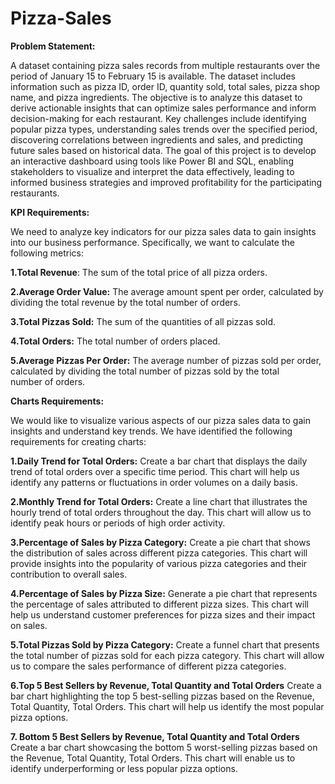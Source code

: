 # Pizza-Sales

**Problem Statement:**

A dataset containing pizza sales records from multiple restaurants over the period of January 15 to February 15 is available. The dataset includes information such as pizza ID, order ID, quantity sold, total sales, pizza shop name, and pizza ingredients. The objective is to analyze this dataset to derive actionable insights that can optimize sales performance and inform decision-making for each restaurant. Key challenges include identifying popular pizza types, understanding sales trends over the specified period, discovering correlations between ingredients and sales, and predicting future sales based on historical data. The goal of this project is to develop an interactive dashboard using tools like Power BI and SQL, enabling stakeholders to visualize and interpret the data effectively, leading to informed business strategies and improved profitability for the participating restaurants.


**KPI Requirements:**

We need to analyze key indicators for our pizza sales data to gain insights into our business performance. Specifically, we want to calculate the following metrics:

**1.Total Revenue**: The sum of the total price of all pizza orders.

**2.Average Order Value:** The average amount spent per order, calculated by dividing the total revenue by the total number of orders.

**3.Total Pizzas Sold:** The sum of the quantities of all pizzas sold.

**4.Total Orders:** The total number of orders placed.

**5.Average Pizzas Per Order:** The average number of pizzas sold per order, calculated by dividing the total number of pizzas sold by the total number of orders.



**Charts Requirements:**

We would like to visualize various aspects of our pizza sales data to gain insights and understand key trends. We have identified the following requirements for creating charts:

**1.Daily Trend for Total Orders:** Create a bar chart that displays the daily trend of total orders over a specific time period. This chart will help us identify any patterns or fluctuations in order volumes on a daily basis.

**2.Monthly Trend for Total Orders:** Create a line chart that illustrates the hourly trend of total orders throughout the day. This chart will allow us to identify peak hours or periods of high order activity.

**3.Percentage of Sales by Pizza Category:** Create a pie chart that shows the distribution of sales across different pizza categories. This chart will provide insights into the popularity of various pizza categories and their contribution to overall sales.

**4.Percentage of Sales by Pizza Size:** Generate a pie chart that represents the percentage of sales attributed to different pizza sizes. This chart will help us understand customer preferences for pizza sizes and their impact on sales.

**5.Total Pizzas Sold by Pizza Category:** Create a funnel chart that presents the total number of pizzas sold for each pizza category. This chart will allow us to compare the sales performance of different pizza categories.

**6.Top 5 Best Sellers by Revenue, Total Quantity and Total Orders**
Create a bar chart highlighting the top 5 best-selling pizzas based on the Revenue, Total Quantity, Total Orders. This chart will help us identify the most popular pizza options.

**7. Bottom 5 Best Sellers by Revenue, Total Quantity and Total Orders**
Create a bar chart showcasing the bottom 5 worst-selling pizzas based on the Revenue, Total Quantity, Total Orders. This chart will enable us to identify underperforming or less popular pizza options.




